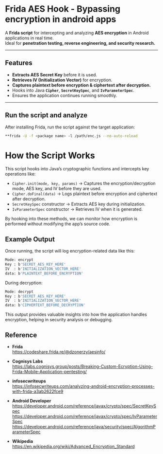 # Frida AES Hook - Bypassing encryption in android apps

A **Frida script** for intercepting and analyzing **AES encryption** in Android applications in real time.  
Ideal for **penetration testing, reverse engineering, and security research.**  

---

## Features
- **Extracts AES Secret Key** before it is used.  
- **Retrieves IV (Initialization Vector)** for encryption.  
- **Captures plaintext before encryption & ciphertext after decryption.**  
- Hooks into Java **`Cipher`**, **`SecretKeySpec`**, and **`IvParameterSpec`**.  
- Ensures the application continues running smoothly.  

---

## Run the script and analyze
After installing Frida, run the script against the target application: 
```sh
**frida -U -f <package name> -l /path/enc.js --no-auto-reload
```

# How the Script Works

This script hooks into Java’s cryptographic functions and intercepts key operations like:

- `Cipher.init(mode, key, params)` → Captures the encryption/decryption mode, AES key, and IV before they are used.
- `Cipher.doFinal(data)` → Logs plaintext before encryption and ciphertext after decryption.
- `SecretKeySpec` constructor → Extracts AES key during initialization.
- `IvParameterSpec` constructor → Retrieves IV when it is generated.

By hooking into these methods, we can monitor how encryption is performed without modifying the app’s source code.

## Example Output

Once running, the script will log encryption-related data like this:

```sh
Mode: encrypt
Key : b'SECRET_AES_KEY_HERE'
IV  : b'INITIALIZATION_VECTOR_HERE'
data: b'PLAINTEXT_BEFORE_ENCRYPTION'
```

During decryption:

```sh
Mode: decrypt
Key : b'SECRET_AES_KEY_HERE'
IV  : b'INITIALIZATION_VECTOR_HERE'
data: b'CIPHERTEXT_BEFORE_DECRYPTION'
```

This output provides valuable insights into how the application handles encryption, helping in security analysis or debugging.

## Reference

- **Frida**  
  https://codeshare.frida.re/@dzonerzy/aesinfo/

- **Cognisys Labs**  
  https://labs.cognisys.group/posts/Breaking-Custom-Ecryption-Using-Frida-Mobile-Application-pentesting/

- **infosecwriteups**  
  https://infosecwriteups.com/analyzing-android-encryption-processes-with-frida-a3ab2622fce9

- **Android Developer**  
  https://developer.android.com/reference/javax/crypto/spec/SecretKeySpec  
  https://developer.android.com/reference/javax/crypto/spec/IvParameterSpec  
  https://developer.android.com/reference/java/security/spec/AlgorithmParameterSpec

- **Wikipedia**  
  https://en.wikipedia.org/wiki/Advanced_Encryption_Standard
